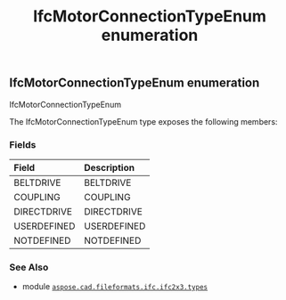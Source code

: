 ﻿---
title: IfcMotorConnectionTypeEnum enumeration
second_title: Aspose.CAD for Python via .NET API References
description: 
type: docs
weight: 2530
url: /aspose.cad.fileformats.ifc.ifc2x3.types/ifcmotorconnectiontypeenum/
is_root: false
---

## IfcMotorConnectionTypeEnum enumeration

IfcMotorConnectionTypeEnum



The IfcMotorConnectionTypeEnum type exposes the following members:

### Fields
| Field | Description |
| :- | :- |
| BELTDRIVE | BELTDRIVE |
| COUPLING | COUPLING |
| DIRECTDRIVE | DIRECTDRIVE |
| USERDEFINED | USERDEFINED |
| NOTDEFINED | NOTDEFINED |



### See Also
* module [`aspose.cad.fileformats.ifc.ifc2x3.types`](..)
